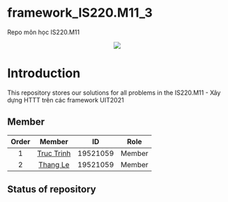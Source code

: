 # framework_IS220.M11_3
Repo môn học IS220.M11
<p align="center">
  <img src="https://user-images.githubusercontent.com/56221762/111880949-da1dd580-89e0-11eb-876c-a68752260d3b.png">
</p>

# Introduction

This repository stores our solutions for all problems in the IS220.M11 - Xây dựng HTTT trên các framework UIT2021 

## Member

|Order|    Member         |  ID        | Role 
|:---:| :-----------:     | :--:       | :--: 
|1    |    [Truc Trinh](https://github.com/Trinhtruc1831/)    |  19521059  | Member
|2    |    [Thang Le](#)    |  19521059  | Member

## Status of repository

